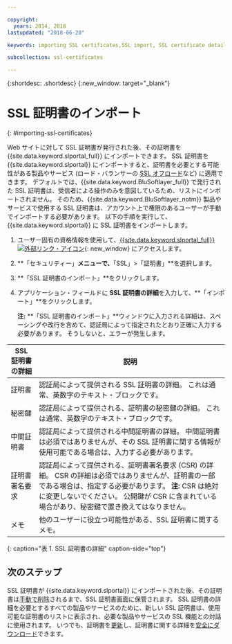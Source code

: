```yaml
---

copyright:
  years: 2014, 2018
lastupdated: "2018-06-20"

keywords: importing SSL certificates,SSL import, SSL certificate details

subcollection: ssl-certificates

---
```


{:shortdesc: .shortdesc}
{:new_window: target="_blank"}

# SSL 証明書のインポート
{: #importing-ssl-certificates}

Web サイトに対して SSL 証明書が発行された後、その証明書を {{site.data.keyword.slportal_full}} にインポートできます。 SSL 証明書を {{site.data.keyword.slportal}} にインポートすると、証明書を必要とする可能性がある製品やサービス (ロード・バランサーの [SSL オフロード](/docs/infrastructure/local-load-balancer?topic=local-load-balancer-configuring-ssl-offloading-on-a-load-balancer)など) に適用できます。 デフォルトでは、{{site.data.keyword.BluSoftlayer_full}} で発行された SSL 証明書は、受信者による操作のみを意図しているため、リストにインポートされません。 そのため、{{site.data.keyword.BluSoftlayer_notm}} 製品やサービスで使用する SSL 証明書は、アカウント上で権限のあるユーザーが手動でインポートする必要があります。 以下の手順を実行して、{{site.data.keyword.slportal}} に SSL 証明書をインポートします。

1. ユーザー固有の資格情報を使用して、[{{site.data.keyword.slportal_full}} ![外部リンク・アイコン](../../icons/launch-glyph.svg "外部リンク・アイコン")](https://control.softlayer.com/){: new_window} にアクセスします。
2. **「セキュリティー」**メニューで、**「SSL」>「証明書」**を選択します。
3. **「SSL 証明書のインポート」**をクリックします。
4. アプリケーション・フィールドに **SSL 証明書の詳細**を入力して、**「インポート」**をクリックします。

   **注:** **「SSL 証明書のインポート」**ウィンドウに入力される詳細は、スペーシングや改行を含めて、認証局によって指定されたとおり正確に入力する必要があります。 そうしないと、エラーが発生します。

| SSL 証明書の詳細     | 説明 |
| --------------------------- | ----------- |
|証明書                  | 認証局によって提供される SSL 証明書の詳細。 これは通常、英数字のテキスト・ブロックです。|
|秘密鍵                  | 認証局によって提供される、証明書の秘密鍵の詳細。 これは通常、英数字のテキスト・ブロックです。|
|中間証明書     | 認証局によって提供される中間証明書の詳細。 中間証明書は必須ではありませんが、その SSL 証明書に関する情報が使用可能である場合は、入力する必要があります。|
|証明書署名要求  | 認証局によって提供される、証明書署名要求 (CSR) の詳細。 CSR の詳細は必須ではありませんが、証明書の一部である場合は、指定する必要があります。 **注:** CSR は絶対に変更しないでください。 公開鍵が CSR に含まれている場合があり、秘密鍵で置き換えてはなりません。|
|メモ                        | 他のユーザーに役立つ可能性がある、SSL 証明書に関するメモ。|
{: caption="表 1. SSL 証明書の詳細" caption-side="top"}

## 次のステップ

SSL 証明書が {{site.data.keyword.slportal}} にインポートされた後、その証明書は[手動で削除](/docs/infrastructure/ssl-certificates?topic=ssl-certificates-deleting-ssl-certificates)されるまで、SSL 証明書画面に保管されます。 SSL 証明書の詳細を必要とするすべての製品やサービスのために、新しい SSL 証明書は、使用可能な証明書のリストに表示され、必要な製品やサービスの SSL 機能との対話に使用されます。 いつでも、証明書を[更新](/docs/infrastructure/ssl-certificates?topic=ssl-certificates-viewing-and-updating-ssl-certificates)し、証明書に関する詳細を[安全にダウンロード](/docs/infrastructure/ssl-certificates?topic=ssl-certificates-downloading-ssl-certificate-details)できます。
